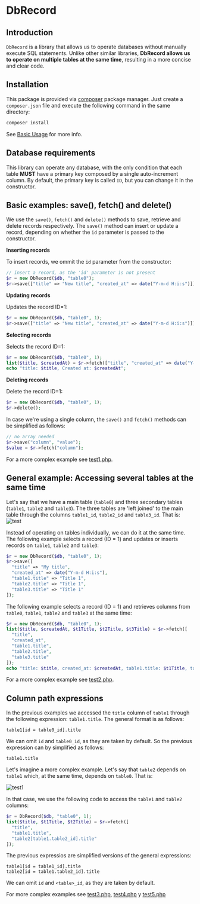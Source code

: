 # DbRecord

## Introduction

`DbRecord` is a library that allows us to operate databases without manually execute SQL statements. Unlike other similar libraries, **DbRecord allows us to operate on multiple tables at the same time**, resulting in a more concise and clear code.

## Installation

This package is provided via [composer](https://getcomposer.org/) package manager. Just create a `composer.json` file and execute the following command in the same directory:

```bash
composer install
```

See [Basic Usage](https://getcomposer.org/doc/01-basic-usage.md) for more info.

## Database requirements

This library can operate any database, with the only condition that each table **MUST** have a primary key composed by a single auto-increment column. By default, the primary key is called `ID`, but you can change it in the constructor.

## Basic examples: save(), fetch() and delete()

We use the `save()`, `fetch()` and `delete()` methods to save, retrieve and delete records respectively. The `save()` method can insert or update a record, depending on whether the `id` parameter is passed to the constructor.

**Inserting records**

To insert records, we ommit the `id` parameter from the constructor:
```php
// insert a record, as the 'id' parameter is not present
$r = new DbRecord($db, "table0");
$r->save(["title" => "New title", "created_at" => date("Y-m-d H:i:s")]);
```

**Updating records**

Updates the record ID=1:
```php
$r = new DbRecord($db, "table0", 1);
$r->save(["title" => "New title", "created_at" => date("Y-m-d H:i:s")]);
```

**Selecting records**

Selects the record ID=1:
```php
$r = new DbRecord($db, "table0", 1);
list($title, $createdAt) = $r->fetch(["title", "created_at" => date("Y-m-d H:i:s")]);
echo "title: $title, Created at: $createdAt";
```

**Deleting records**

Delete the record ID=1:
```php
$r = new DbRecord($db, "table0", 1);
$r->delete();
```

In case we're using a single column, the `save()` and `fetch()` methods can be simplified as follows:
```php
// no array needed
$r->save("column", "value");
$value = $r->fetch("column");
```

For a more complex example see [test1.php](test/test1.php).

## General example: Accessing several tables at the same time

Let's say that we have a main table (`table0`) and three secondary tables (`table1`, `table2` and `table3`). The three tables are 'left joined' to the main table through the columns `table1_id`, `table2_id` and `table3_id`. That is:
![test](https://cloud.githubusercontent.com/assets/5312427/12149778/ec2fa156-b4a5-11e5-8697-f423856bb3cd.png)

Instead of operating on tables individually, we can do it at the same time. The following example selects a record (ID = 1) and updates or inserts records on `table1`, `table2` and `table3`:
```php
$r = new DbRecord($db, "table0", 1);
$r->save([
  "title" => "My title",
  "created_at" => date("Y-m-d H:i:s"),
  "table1.title" => "Title 1",
  "table2.title" => "Title 1",
  "table3.title" => "Title 1"
]);
```

The following example selects a record (ID = 1) and retrieves columns from `table0`, `table1`, `table2` and `table3` at the same time:
```php
$r = new DbRecord($db, "table0", 1);
list($title, $createdAt, $t1Title, $t2Title, $t3Title) = $r->fetch([
  "title",
  "created_at",
  "table1.title",
  "table2.title",
  "table3.title"
]);
echo "title: $title, created_at: $createdAt, table1.title: $t1Title, table2.title, $t2Title, table3.title, $t3Title";
```

For a more complex example see [test2.php](test/test2.php).

## Column path expressions

In the previous examples we accessed the `title` column of `table1` through the following expression: `table1.title`. The general format is as follows:
```text
table1[id = table0_id].title
```

We can omit `id` and `table0_id`, as they are taken by default. So the previous expression can by simplified as follows:
```
table1.title
```

Let's imagine a more complex example. Let's say that `table2` depends on `table1` which, at the same time, depends on `table0`. That is:

![test1](https://cloud.githubusercontent.com/assets/5312427/12151271/924a197e-b4ae-11e5-9ea8-a69b36489e54.png)

In that case, we use the following code to access the `table1` and `table2` columns:
```php
$r = DbRecord($db, "table0", 1);
list($title, $t1Title, $t2Title) = $r->fetch([
  "title",
  "table1.title",
  "table2[table1.table2_id].title"
]);
```

The previous expressios are simplified versions of the general expressions:
```text
table1[id = table1_id].title
table2[id = table1.table2_id].title
```

We can omit `id` and `<table>_id`, as they are taken by default.

For more complex examples see [test3.php](test/test3.php), [test4.php](test/test4.php) y [test5.php](test/test5.php)

